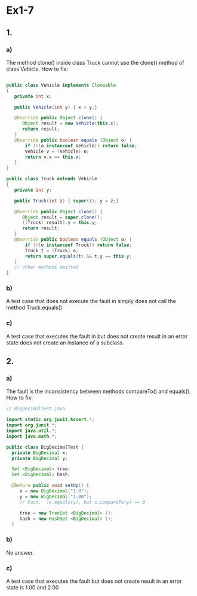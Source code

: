 # Ex1-7

## 1.

### a)

The method clone() inside class Truck cannot use the clone() method of class Vehicle.
How to fix:

```Java

public class Vehicle implements Cloneable
{
   private int x;

   public Vehicle(int y) { x = y;}

   @Override public Object clone() {
      Object result = new Vehicle(this.x);
      return result;
   }
   @Override public boolean equals (Object o) {
       if (!(o instanceof Vehicle)) return false;
       Vehicle v = (Vehicle) o;
       return v.x == this.x;
   }
}

public class Truck extends Vehicle
{
   private int y;

   public Truck(int z) { super(z); y = z;}

   @Override public Object clone() {
      Object result = super.clone();
      ((Truck) result).y = this.y;
      return result;
   }
   @Override public boolean equals (Object o) {
       if (!(o instanceof Truck)) return false;
       Truck t = (Truck) o;
       return super.equals(t) && t.y == this.y;
   }
   // other methods omitted
}
```

### b)

A test case that does not execute the fault in simply does not call the method Truck.equals()

### c)

A test case that executes the fault in but does not create result in an error state does not create an instance of a subclass.

## 2.

### a)
The fault is the inconsistency between methods compareTo() and equals().
How to fix:

```Java
// BigDecimalTest.java

import static org.junit.Assert.*;
import org.junit.*;
import java.util.*;
import java.math.*;

public class BigDecimalTest {
  private BigDecimal x;
  private BigDecimal y;

  Set <BigDecimal> tree;
  Set <BigDecimal> hash;

  @Before public void setUp() {
     x = new BigDecimal("1.0");
     y = new BigDecimal("1.00");
     // Fact:  !x.equals(y), but x.compareTo(y) == 0

     tree = new TreeSet <BigDecimal> ();
     hash = new HashSet <BigDecimal> ();
  }

```

### b)

No answer.

### c)
A test case that executes the fault but does not create result in an error state is 1.00 and 2.00


